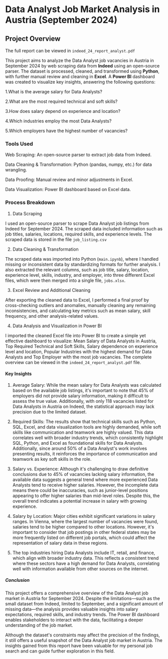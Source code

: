 # Data Analyst Job Market Analysis in Austria (September 2024)
## Project Overview
The full report can be viewed in `indeed_24_report_analyst.pdf`

This project aims to analyze the Data Analyst job vacancies in Austria in September 2024 by web scraping data from **Indeed** using an open-source parser. The dataset is processed, cleaned, and transformed using **Python**, with further manual review and cleaning in **Excel**. A **Power BI** dashboard was created to visualize key insights, answering the following questions:

1.What is the average salary for Data Analysts?

2.What are the most required technical and soft skills?

3.How does salary depend on experience and location?

4.Which industries employ the most Data Analysts?

5.Which employers have the highest number of vacancies?

### Tools Used

Web Scraping: An open-source parser to extract job data from Indeed.

Data Cleaning & Transformation: Python (pandas, numpy, etc.) for data wrangling.

Data Proofing: Manual review and minor adjustments in Excel.

Data Visualization: Power BI dashboard based on Excel data.

### Process Breakdown

1. Data Scraping
   
I used an open-source parser to scrape Data Analyst job listings from Indeed for September 2024. The scraped data included information such as job titles, salaries, locations, required skills, and experience levels. The scraped data is stored in the file `job_listing.csv`

2. Data Cleaning & Transformation

The scraped data was imported into Python (`main.ipynb`), where I handled missing or inconsistent data by standardizing formats for further analysis. I also extracted the relevant columns, such as job title, salary, location, experience level, skills, industry, and employer, into three different Excel files, which were then merged into a single file, `jobs.xlsx`.

3. Excel Review and Additional Cleaning
   
After exporting the cleaned data to Excel, I performed a final proof by cross-checking outliers and anomalies, manually cleaning any remaining inconsistencies, and calculating key metrics such as mean salary, skill frequency, and other analysis-related values.

4. Data Analysis and Visualization in Power BI

I imported the cleaned Excel file into Power BI to create a simple yet effective dashboard to visualize: Mean Salary of Data Analysts in Austria, Top Required Technical and Soft  Skills, Salary dependence on experience level and location, Popular Industries with the highest demand for Data Analysts and Top Employer with the most job vacancies. The complete overview can be viewed in the `indeed_24_report_analyst.pdf` file.


#### Key Insights

1) Average Salary: While the mean salary for Data Analysts was calculated based on the available job listings, it's important to note that 45% of employers did not provide salary information, making it difficult to assess the true value. Additionally, with only 118 vacancies listed for Data Analysts in Austria on Indeed, the statistical approach may lack precision due to the limited dataset.

2) Required Skills: The results show that technical skills such as Python, SQL, Excel, and data visualization tools are highly demanded, while soft skills like communication and teamwork are highly valued. This data correlates well with broader industry trends, which consistently highlight SQL, Python, and Excel as foundational skills for Data Analysts. Additionally, since around 50% of a Data Analyst's work involves presenting results, it reinforces the importance of communication and teamwork as key soft skills in the role.

3) Salary vs. Experience: Although it's challenging to draw definitive conclusions due to 45% of vacancies lacking salary information, the available data suggests a general trend where more experienced Data Analysts tend to receive higher salaries. However, the incomplete data means there could be inaccuracies, such as junior-level positions appearing to offer higher salaries than mid-level roles. Despite this, the overall trend indicates a potential increase in salary with growing experience.

4) Salary by Location: Major cities exhibit significant variations in salary ranges. In Vienna, where the largest number of vacancies were found, salaries tend to be higher compared to other locations. However, it's important to consider that job postings in other federal states may be more frequently listed on different job portals, which could affect the representation of salary data in these regions.

5) The top industries hiring Data Analysts include IT, retail, and finance, which align with broader industry data. This reflects a consistent trend where these sectors have a high demand for Data Analysts, correlating well with information available from other sources on the internet.

##### Conclusion

This project offers a comprehensive overview of the Data Analyst job market in Austria for September 2024. Despite the limitations—such as the small dataset from Indeed, limited to September, and a significant amount of missing data—the analysis provides valuable insights into salary expectations, required skills, and industry trends. The Power BI dashboard enables stakeholders to interact with the data, facilitating a deeper understanding of the job market.

Although the dataset's constraints may affect the precision of the findings, it still offers a useful snapshot of the Data Analyst job market in Austria. The insights gained from this report have been valuable for my personal job search and can guide further exploration in this field.

